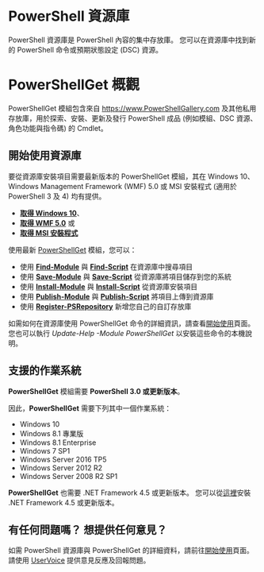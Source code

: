# <a name="the-powershell-gallery"></a>PowerShell 資源庫

PowerShell 資源庫是 PowerShell 內容的集中存放庫。 您可以在資源庫中找到新的 PowerShell 命令或預期狀態設定 (DSC) 資源。

# <a name="powershellget-overview"></a>PowerShellGet 概觀

PowerShellGet 模組包含來自 https://www.PowerShellGallery.com 及其他私用存放庫，用於探索、安裝、更新及發行 PowerShell 成品 (例如模組、DSC 資源、角色功能與指令碼) 的 Cmdlet。

## <a name="getting-started-with-the-gallery"></a>開始使用資源庫

要從資源庫安裝項目需要最新版本的 PowerShellGet 模組，其在 Windows 10、Windows Management Framework (WMF) 5.0 或 MSI 安裝程式 (適用於 PowerShell 3 及 4) 均有提供。

- [**取得 Windows 10**](http://go.microsoft.com/fwlink/?LinkID=624830&clcid=0x409)、
- [**取得 WMF 5.0**](http://go.microsoft.com/fwlink/?LinkId=398175) 或
- [**取得 MSI 安裝程式**](http://go.microsoft.com/fwlink/?LinkID=746217&clcid=0x409)

使用最新 [PowerShellGet](http://go.microsoft.com/fwlink/?LinkID=760387&clcid=0x409) 模組，您可以：

-   使用 [**Find-Module**](http://go.microsoft.com/fwlink/?LinkID=760387&clcid=0x409) 與 [**Find-Script**](http://go.microsoft.com/fwlink/?LinkID=760387&clcid=0x409) 在資源庫中搜尋項目
-   使用 [**Save-Module**](http://go.microsoft.com/fwlink/?LinkID=760387&clcid=0x409) 與 [**Save-Script**](http://go.microsoft.com/fwlink/?LinkID=760387&clcid=0x409) 從資源庫將項目儲存到您的系統
-   使用 [**Install-Module**](http://go.microsoft.com/fwlink/?LinkID=760387&clcid=0x409) 與 [**Install-Script**](http://go.microsoft.com/fwlink/?LinkID=760387&clcid=0x409) 從資源庫安裝項目
-   使用 [**Publish-Module**](http://go.microsoft.com/fwlink/?LinkID=760387&clcid=0x409) 與 [**Publish-Script**](http://go.microsoft.com/fwlink/?LinkID=760387&clcid=0x409) 將項目上傳到資源庫
-   使用 [**Register-PSRepository**](http://go.microsoft.com/fwlink/?LinkID=760387&clcid=0x409) 新增您自己的自訂存放庫

如需如何在資源庫使用 PowerShellGet 命令的詳細資訊，請查看[開始使用](psgallery/psgallery_gettingstarted.md)頁面。 您也可以執行 *Update-Help -Module PowerShellGet* 以安裝這些命令的本機說明。

## <a name="supported-operating-systems"></a>支援的作業系統

**PowerShellGet** 模組需要 **PowerShell 3.0 或更新版本**。

因此，**PowerShellGet** 需要下列其中一個作業系統：

- Windows 10
- Windows 8.1 專業版
- Windows 8.1 Enterprise
- Windows 7 SP1
- Windows Server 2016 TP5
- Windows Server 2012 R2
- Windows Server 2008 R2 SP1

**PowerShellGet** 也需要 .NET Framework 4.5 或更新版本。 您可以從[這裡](https://msdn.microsoft.com/en-us/library/5a4x27ek.aspx)安裝 .NET Framework 4.5 或更新版本。


## <a name="got-a-question-have-feedback"></a>有任何問題嗎？ 想提供任何意見？

如需 PowerShell 資源庫與 PowerShellGet 的詳細資料，請前往[開始使用](psgallery/psgallery_gettingstarted.md)頁面。 請使用 [UserVoice](http://windowsserver.uservoice.com/forums/301869-powershell) 提供意見反應及回報問題。

